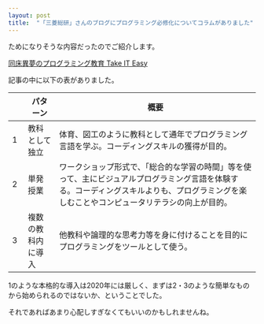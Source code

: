 ```yaml
---
layout: post
title:  "「三菱総研」さんのブログにプログラミング必修化についてコラムがありました"
---
```


ためになりそうな内容だったのでご紹介します。

[同床異夢のプログラミング教育 Take IT Easy](http://easy.mri.co.jp/20160531.html)

記事の中に以下の表がありました。

　 | パターン |  概要
-- | -- | --
1 | 教科として独立 | 体育、図工のように教科として通年でプログラミング言語を学ぶ。コーディングスキルの獲得が目的。
2 | 単発授業 | ワークショップ形式で、「総合的な学習の時間」等を使って、主にビジュアルプログラミング言語を体験する。コーディングスキルよりも、プログラミングを楽しむことやコンピュータリテラシの向上が目的。
3 | 複数の教科内に導入 | 他教科や論理的な思考力等を身に付けることを目的にプログラミングをツールとして使う。

1のような本格的な導入は2020年には厳しく、まずは2・3のような簡単なものから始められるのではないか、ということでした。

それであればあまり心配しすぎなくてもいいのかもしれませんね。
